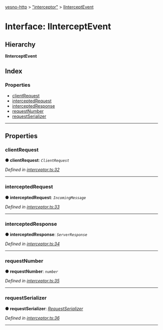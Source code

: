 [yesno-http](../README.md) > ["interceptor"](../modules/_interceptor_.md) > [IInterceptEvent](../interfaces/_interceptor_.iinterceptevent.md)

# Interface: IInterceptEvent

## Hierarchy

**IInterceptEvent**

## Index

### Properties

* [clientRequest](_interceptor_.iinterceptevent.md#clientrequest)
* [interceptedRequest](_interceptor_.iinterceptevent.md#interceptedrequest)
* [interceptedResponse](_interceptor_.iinterceptevent.md#interceptedresponse)
* [requestNumber](_interceptor_.iinterceptevent.md#requestnumber)
* [requestSerializer](_interceptor_.iinterceptevent.md#requestserializer)

---

## Properties

<a id="clientrequest"></a>

###  clientRequest

**● clientRequest**: *`ClientRequest`*

*Defined in [interceptor.ts:32](https://github.com/FormidableLabs/yesno/blob/61f406a/src/interceptor.ts#L32)*

___
<a id="interceptedrequest"></a>

###  interceptedRequest

**● interceptedRequest**: *`IncomingMessage`*

*Defined in [interceptor.ts:33](https://github.com/FormidableLabs/yesno/blob/61f406a/src/interceptor.ts#L33)*

___
<a id="interceptedresponse"></a>

###  interceptedResponse

**● interceptedResponse**: *`ServerResponse`*

*Defined in [interceptor.ts:34](https://github.com/FormidableLabs/yesno/blob/61f406a/src/interceptor.ts#L34)*

___
<a id="requestnumber"></a>

###  requestNumber

**● requestNumber**: *`number`*

*Defined in [interceptor.ts:35](https://github.com/FormidableLabs/yesno/blob/61f406a/src/interceptor.ts#L35)*

___
<a id="requestserializer"></a>

###  requestSerializer

**● requestSerializer**: *[RequestSerializer](../classes/_http_serializer_.requestserializer.md)*

*Defined in [interceptor.ts:36](https://github.com/FormidableLabs/yesno/blob/61f406a/src/interceptor.ts#L36)*

___

